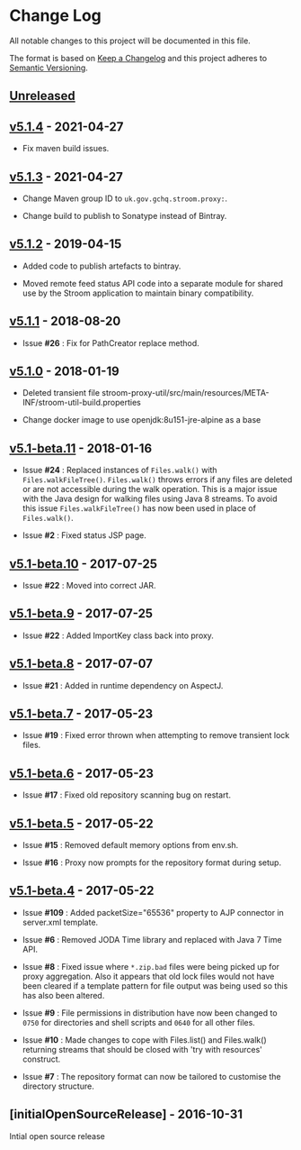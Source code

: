 # Change Log
All notable changes to this project will be documented in this file.

The format is based on [Keep a Changelog](http://keepachangelog.com/) 
and this project adheres to [Semantic Versioning](http://semver.org/).

## [Unreleased]

## [v5.1.4] - 2021-04-27

* Fix maven build issues.


## [v5.1.3] - 2021-04-27

* Change Maven group ID to `uk.gov.gchq.stroom.proxy:`.

* Change build to publish to Sonatype instead of Bintray.


## [v5.1.2] - 2019-04-15

* Added code to publish artefacts to bintray.

* Moved remote feed status API code into a separate module for shared use by the Stroom application to maintain binary compatibility.

## [v5.1.1] - 2018-08-20

* Issue **#26** : Fix for PathCreator replace method.

## [v5.1.0] - 2018-01-19

* Deleted transient file stroom-proxy-util/src/main/resources/META-INF/stroom-util-build.properties

* Change docker image to use openjdk:8u151-jre-alpine as a base

## [v5.1-beta.11] - 2018-01-16

* Issue **#24** : Replaced instances of `Files.walk()` with `Files.walkFileTree()`. `Files.walk()` throws errors if any files are deleted or are not accessible during the walk operation. This is a major issue with the Java design for walking files using Java 8 streams. To avoid this issue `Files.walkFileTree()` has now been used in place of `Files.walk()`.

* Issue **#2** : Fixed status JSP page.

## [v5.1-beta.10] - 2017-07-25

* Issue **#22** : Moved into correct JAR.

## [v5.1-beta.9] - 2017-07-25

* Issue **#22** : Added ImportKey class back into proxy.

## [v5.1-beta.8] - 2017-07-07

* Issue **#21** : Added in runtime dependency on AspectJ.

## [v5.1-beta.7] - 2017-05-23

* Issue **#19** : Fixed error thrown when attempting to remove transient lock files.

## [v5.1-beta.6] - 2017-05-23

* Issue **#17** : Fixed old repository scanning bug on restart.

## [v5.1-beta.5] - 2017-05-22

* Issue **#15** : Removed default memory options from env.sh.

* Issue **#16** : Proxy now prompts for the repository format during setup.

## [v5.1-beta.4] - 2017-05-22

* Issue **#109** : Added packetSize="65536" property to AJP connector in server.xml template.

* Issue **#6** : Removed JODA Time library and replaced with Java 7 Time API.

* Issue **#8** : Fixed issue where `*.zip.bad` files were being picked up for proxy aggregation. Also it appears that old lock files would not have been cleared if a template pattern for file output was being used so this has also been altered.

* Issue **#9** : File permissions in distribution have now been changed to `0750` for directories and shell scripts and `0640` for all other files.

* Issue **#10** : Made changes to cope with Files.list() and Files.walk() returning streams that should be closed with 'try with resources' construct.

* Issue **#7** : The repository format can now be tailored to customise the directory structure.

## [initialOpenSourceRelease] - 2016-10-31
Intial open source release

[Unreleased]: https://github.com/gchq/stroom/compare/v5.1.4...HEAD
[v5.1.4]: https://github.com/gchq/stroom/compare/v5.1.3...v5.1.4
[v5.1.3]: https://github.com/gchq/stroom/compare/v5.1.2...v5.1.3
[v5.1.2]: https://github.com/gchq/stroom/compare/v5.1.1...v5.1.2
[v5.1.1]: https://github.com/gchq/stroom/compare/v5.1.0...v5.1.1
[v5.1.0]: https://github.com/gchq/stroom/compare/v5.1-beta.11...v5.1.0
[v5.1-beta.11]: https://github.com/gchq/stroom/compare/v5.1-beta.10...v5.1-beta.11
[v5.1-beta.10]: https://github.com/gchq/stroom/compare/v5.1-beta.9...v5.1-beta.10
[v5.1-beta.9]: https://github.com/gchq/stroom/compare/v5.1-beta.8...v5.1-beta.9
[v5.1-beta.8]: https://github.com/gchq/stroom/compare/v5.1-beta.7...v5.1-beta.8
[v5.1-beta.7]: https://github.com/gchq/stroom/compare/v5.1-beta.6...v5.1-beta.7
[v5.1-beta.6]: https://github.com/gchq/stroom/compare/v5.1-beta.5...v5.1-beta.6
[v5.1-beta.5]: https://github.com/gchq/stroom/compare/v5.1-beta.4...v5.1-beta.5
[v5.1-beta.4]: https://github.com/gchq/stroom/releases/tag/v5.1-beta.4
